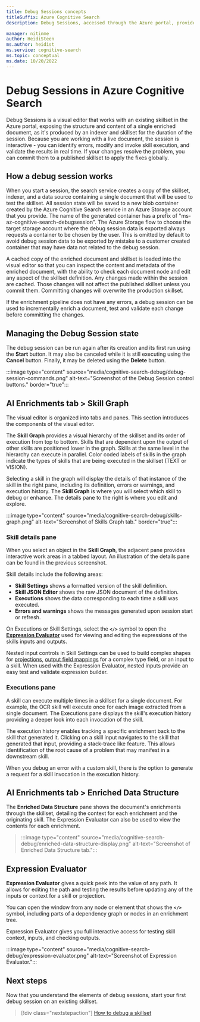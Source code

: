 ```yaml
---
title: Debug Sessions concepts
titleSuffix: Azure Cognitive Search
description: Debug Sessions, accessed through the Azure portal, provides an IDE-like environment where you can identify and fix errors, validate changes, and push changes to skillsets in an enrichment pipeline.

manager: nitinme
author: HeidiSteen
ms.author: heidist
ms.service: cognitive-search
ms.topic: conceptual
ms.date: 10/20/2022
---
```


# Debug Sessions in Azure Cognitive Search

Debug Sessions is a visual editor that works with an existing skillset in the Azure portal, exposing the structure and content of a single enriched document, as it's produced by an indexer and skillset for the duration of the session. Because you are working with a live document, the session is interactive - you can identify errors, modify and invoke skill execution, and validate the results in real time. If your changes resolve the problem, you can commit them to a published skillset to apply the fixes globally.

## How a debug session works

When you start a session, the search service creates a copy of the skillset, indexer, and a data source containing a single document that will be used to test the skillset. All session state will be saved to a new blob container created by the Azure Cognitive Search service in an Azure Storage account that you provide. The name of the generated container has a prefix of "ms-az-cognitive-search-debugsession". The Azure Storage flow to choose the target storage account where the debug session data is exported always requests a container to be chosen by the user. This is omitted by default to avoid debug session data to be exported by mistake to a customer created container that may have data not related to the debug session.

A cached copy of the enriched document and skillset is loaded into the visual editor so that you can inspect the content and metadata of the enriched document, with the ability to check each document node and edit any aspect of the skillset definition. Any changes made within the session are cached. Those changes will not affect the published skillset unless you commit them. Committing changes will overwrite the production skillset.

If the enrichment pipeline does not have any errors, a debug session can be used to incrementally enrich a document, test and validate each change before committing the changes.

## Managing the Debug Session state

The debug session can be run again after its creation and its first run using the **Start** button. It may also be canceled while it is still executing using the **Cancel** button. Finally, it may be deleted using the **Delete** button.

:::image type="content" source="media/cognitive-search-debug/debug-session-commands.png" alt-text="Screenshot of the Debug Session control buttons." border="true":::

## AI Enrichments tab > Skill Graph

The visual editor is organized into tabs and panes. This section introduces the components of the visual editor.

The **Skill Graph** provides a visual hierarchy of the skillset and its order of execution from top to bottom. Skills that are dependent upon the output of other skills are positioned lower in the graph. Skills at the same level in the hierarchy can execute in parallel. Color coded labels of skills in the graph indicate the types of skills that are being executed in the skillset (TEXT or VISION).

Selecting a skill in the graph will display the details of that instance of the skill in the right pane, including its definition, errors or warnings, and execution history. The **Skill Graph** is where you will select which skill to debug or enhance. The details pane to the right is where you edit and explore.

:::image type="content" source="media/cognitive-search-debug/skills-graph.png" alt-text="Screenshot of Skills Graph tab." border="true":::

### Skill details pane

When you select an object in the **Skill Graph**, the adjacent pane provides interactive work areas in a tabbed layout. An illustration of the details pane can be found in the previous screenshot.

Skill details include the following areas:

+ **Skill Settings** shows a formatted version of the skill definition.
+ **Skill JSON Editor** shows the raw JSON document of the definition.
+ **Executions** shows the data corresponding to each time a skill was executed.
+ **Errors and warnings** shows the messages generated upon session start or refresh.

On Executions or Skill Settings, select the **`</>`** symbol to open the [**Expression Evaluator**](#expression-evaluator) used for viewing and editing the expressions of the skills inputs and outputs.

Nested input controls in Skill Settings can be used to build complex shapes for [projections](knowledge-store-projection-overview.md), [output field mappings](cognitive-search-output-field-mapping.md) for a complex type field, or an input to a skill. When used with the Expression Evaluator, nested inputs provide an easy test and validate expression builder.

### Executions pane

A skill can execute multiple times in a skillset for a single document. For example, the OCR skill will execute once for each image extracted from a single document. The Executions pane displays the skill's execution history providing a deeper look into each invocation of the skill. 

The execution history enables tracking a specific enrichment back to the skill that generated it. Clicking on a skill input navigates to the skill that generated that input, providing a stack-trace like feature. This allows identification of the root cause of a problem that may manifest in a downstream skill. 

When you debug an error with a custom skill, there is the option to generate a request for a skill invocation in the execution history.

## AI Enrichments tab > Enriched Data Structure

The **Enriched Data Structure** pane shows the document's enrichments through the skillset, detailing the context for each enrichment and the originating skill. The Expression Evaluator can also be used to view the contents for each enrichment.

> :::image type="content" source="media/cognitive-search-debug/enriched-data-structure-display.png" alt-text="Screenshot of Enriched Data Structure tab.":::

## Expression Evaluator

**Expression Evaluator** gives a quick peek into the value of any path. It allows for editing the path and testing the results before updating any of the inputs or context for a skill or projection.

You can open the window from any node or element that shows the **`</>`** symbol, including parts of a dependency graph or nodes in an enrichment tree.

Expression Evaluator gives you full interactive access for testing skill context, inputs, and checking outputs.

:::image type="content" source="media/cognitive-search-debug/expression-evaluator.png" alt-text="Screenshot of Expression Evaluator.":::

## Next steps

Now that you understand the elements of debug sessions, start your first debug session on an existing skillset.

> [!div class="nextstepaction"]
> [How to debug a skillset](cognitive-search-how-to-debug-skillset.md)
